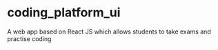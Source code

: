 # coding_platform_ui
A web app based on React JS which allows students to take exams and practise coding
